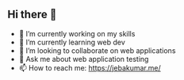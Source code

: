 ## Hi there 👋


<!--
**jebakumarj/jebakumarj** is a ✨ _special_ ✨ repository because its `README.md` (this file) appears on your GitHub profile.

Here are some ideas to get you started: -->

- 🔭 I’m currently working on my skills
- 🌱 I’m currently learning web dev
- 👯 I’m looking to collaborate on web applications
- 💬 Ask me about web application testing
- 📫 How to reach me: https://jebakumar.me/

